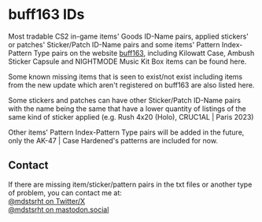 # buff163 IDs

Most tradable CS2 in-game items' Goods ID-Name pairs, applied stickers' or patches' Sticker/Patch ID-Name pairs and some items' Pattern Index-Pattern Type pairs on the website [buff163](https://buff.163.com), including Kilowatt Case, Ambush Sticker Capsule and NIGHTMODE Music Kit Box items can be found here.

Some known missing items that is seen to exist/not exist including items from the new update which aren't registered on buff163 are also listed here.<br>

Some stickers and patches can have other Sticker/Patch ID-Name pairs with the name being the same that have a lower quantity of listings of the same kind of sticker applied (e.g. Rush 4x20 (Holo), CRUC1AL | Paris 2023)<br>

Other items' Pattern Index-Pattern Type pairs will be added in the future, only the AK-47 | Case Hardened's patterns are included for now.

## Contact

If there are missing item/sticker/pattern pairs in the txt files or another type of problem, you can contact me at:<br>
[@mdstsrht on Twitter/X](https://twitter.com/mdstsrht)<br>
[@mdstsrht on mastodon.social](https://mastodon.social/@mdstsrht)